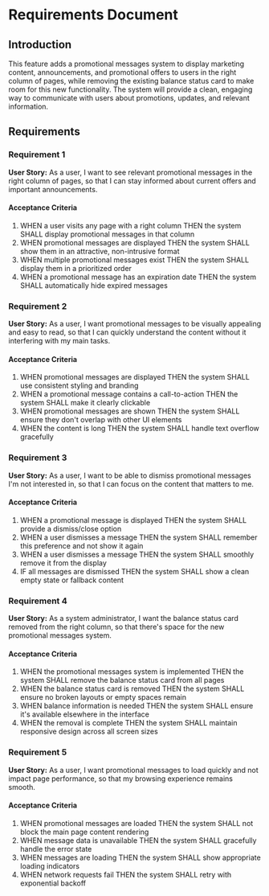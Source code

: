 # Requirements Document

## Introduction

This feature adds a promotional messages system to display marketing content, announcements, and promotional offers to users in the right column of pages, while removing the existing balance status card to make room for this new functionality. The system will provide a clean, engaging way to communicate with users about promotions, updates, and relevant information.

## Requirements

### Requirement 1

**User Story:** As a user, I want to see relevant promotional messages in the right column of pages, so that I can stay informed about current offers and important announcements.

#### Acceptance Criteria

1. WHEN a user visits any page with a right column THEN the system SHALL display promotional messages in that column
2. WHEN promotional messages are displayed THEN the system SHALL show them in an attractive, non-intrusive format
3. WHEN multiple promotional messages exist THEN the system SHALL display them in a prioritized order
4. WHEN a promotional message has an expiration date THEN the system SHALL automatically hide expired messages

### Requirement 2

**User Story:** As a user, I want promotional messages to be visually appealing and easy to read, so that I can quickly understand the content without it interfering with my main tasks.

#### Acceptance Criteria

1. WHEN promotional messages are displayed THEN the system SHALL use consistent styling and branding
2. WHEN a promotional message contains a call-to-action THEN the system SHALL make it clearly clickable
3. WHEN promotional messages are shown THEN the system SHALL ensure they don't overlap with other UI elements
4. WHEN the content is long THEN the system SHALL handle text overflow gracefully

### Requirement 3

**User Story:** As a user, I want to be able to dismiss promotional messages I'm not interested in, so that I can focus on the content that matters to me.

#### Acceptance Criteria

1. WHEN a promotional message is displayed THEN the system SHALL provide a dismiss/close option
2. WHEN a user dismisses a message THEN the system SHALL remember this preference and not show it again
3. WHEN a user dismisses a message THEN the system SHALL smoothly remove it from the display
4. IF all messages are dismissed THEN the system SHALL show a clean empty state or fallback content

### Requirement 4

**User Story:** As a system administrator, I want the balance status card removed from the right column, so that there's space for the new promotional messages system.

#### Acceptance Criteria

1. WHEN the promotional messages system is implemented THEN the system SHALL remove the balance status card from all pages
2. WHEN the balance status card is removed THEN the system SHALL ensure no broken layouts or empty spaces remain
3. WHEN balance information is needed THEN the system SHALL ensure it's available elsewhere in the interface
4. WHEN the removal is complete THEN the system SHALL maintain responsive design across all screen sizes

### Requirement 5

**User Story:** As a user, I want promotional messages to load quickly and not impact page performance, so that my browsing experience remains smooth.

#### Acceptance Criteria

1. WHEN promotional messages are loaded THEN the system SHALL not block the main page content rendering
2. WHEN message data is unavailable THEN the system SHALL gracefully handle the error state
3. WHEN messages are loading THEN the system SHALL show appropriate loading indicators
4. WHEN network requests fail THEN the system SHALL retry with exponential backoff